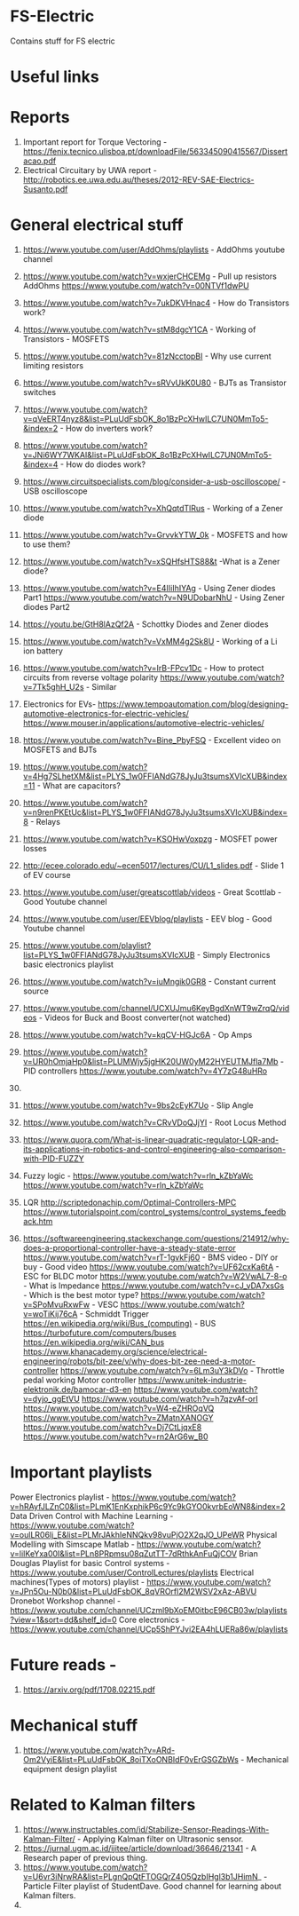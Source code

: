 # FS-Electric
Contains stuff for FS electric

# Useful links
# Reports 
1. Important report for Torque Vectoring - https://fenix.tecnico.ulisboa.pt/downloadFile/563345090415567/Dissertacao.pdf
2. Electrical Circuitary by UWA report - http://robotics.ee.uwa.edu.au/theses/2012-REV-SAE-Electrics-Susanto.pdf

# General electrical stuff
1. https://www.youtube.com/user/AddOhms/playlists - AddOhms youtube channel
2.  https://www.youtube.com/watch?v=wxjerCHCEMg - Pull up resistors AddOhms
    https://www.youtube.com/watch?v=00NTVf1dwPU
3. https://www.youtube.com/watch?v=7ukDKVHnac4 - How do Transistors work?
4. https://www.youtube.com/watch?v=stM8dgcY1CA - Working of Transistors - MOSFETS
5. https://www.youtube.com/watch?v=81zNcctopBI - Why use current limiting resistors
6. https://www.youtube.com/watch?v=sRVvUkK0U80 - BJTs as Transistor switches

8. https://www.youtube.com/watch?v=qVeERT4nyz8&list=PLuUdFsbOK_8o1BzPcXHwILC7UN0MmTo5-&index=2 - How do inverters work?
9. https://www.youtube.com/watch?v=JNi6WY7WKAI&list=PLuUdFsbOK_8o1BzPcXHwILC7UN0MmTo5-&index=4 - How do diodes work?
10. https://www.circuitspecialists.com/blog/consider-a-usb-oscilloscope/ - USB oscilloscope
11. https://www.youtube.com/watch?v=XhQqtdTlRus - Working of a Zener diode
12. https://www.youtube.com/watch?v=GrvvkYTW_0k - MOSFETS and how to use them?
13. https://www.youtube.com/watch?v=xSQHfsHTS88&t -What is a Zener diode?
14. https://www.youtube.com/watch?v=E4IIiIhIYAg - Using Zener diodes Part1
    https://www.youtube.com/watch?v=N9UDobarNhU - Using Zener diodes Part2
15. https://youtu.be/GtH8lAzQf2A - Schottky Diodes and Zener diodes
16. https://www.youtube.com/watch?v=VxMM4g2Sk8U - Working of a Li ion battery
17. https://www.youtube.com/watch?v=IrB-FPcv1Dc - How to protect circuits from reverse voltage polarity
    https://www.youtube.com/watch?v=7Tk5ghH_U2s - Similar
18. Electronics for EVs- https://www.tempoautomation.com/blog/designing-automotive-electronics-for-electric-vehicles/
                        https://www.mouser.in/applications/automotive-electric-vehicles/
19. https://www.youtube.com/watch?v=Bine_PbyFSQ - Excellent video on MOSFETS and BJTs
20. https://www.youtube.com/watch?v=4Hg7SLhetXM&list=PLYS_1w0FFIANdG78JyJu3tsumsXVIcXUB&index=11 - What are capacitors?
21. https://www.youtube.com/watch?v=n9renPKEtUc&list=PLYS_1w0FFIANdG78JyJu3tsumsXVIcXUB&index=8 - Relays
22. https://www.youtube.com/watch?v=KSOHwVoxpzg - MOSFET power losses
23. http://ecee.colorado.edu/~ecen5017/lectures/CU/L1_slides.pdf - Slide 1 of EV course
24. https://www.youtube.com/user/greatscottlab/videos - Great Scottlab - Good Youtube channel
25. https://www.youtube.com/user/EEVblog/playlists - EEV blog - Good Youtube channel
26. https://www.youtube.com/playlist?list=PLYS_1w0FFIANdG78JyJu3tsumsXVIcXUB - Simply Electronics basic electronics playlist
27. https://www.youtube.com/watch?v=iuMngik0GR8 - Constant current source
28. https://www.youtube.com/channel/UCXUJmu6KeyBgdXnWT9wZrqQ/videos - Videos for Buck and Boost converter(not watched)
29. https://www.youtube.com/watch?v=kqCV-HGJc6A - Op Amps
30. https://www.youtube.com/watch?v=UR0hOmjaHp0&list=PLUMWjy5jgHK20UW0yM22HYEUTMJfla7Mb - PID controllers
    https://www.youtube.com/watch?v=4Y7zG48uHRo
 31. 
 32. https://www.youtube.com/watch?v=9bs2cEyK7Uo - Slip Angle
 33. https://www.youtube.com/watch?v=CRvVDoQJjYI - Root Locus Method
 34. https://www.quora.com/What-is-linear-quadratic-regulator-LQR-and-its-applications-in-robotics-and-control-engineering-also-comparison-with-PID-FUZZY 
 35. Fuzzy logic - https://www.youtube.com/watch?v=rln_kZbYaWc
                      https://www.youtube.com/watch?v=rln_kZbYaWc
            
 36. LQR                     http://scriptedonachip.com/Optimal-Controllers-MPC
                      https://www.tutorialspoint.com/control_systems/control_systems_feedback.htm
 37. https://softwareengineering.stackexchange.com/questions/214912/why-does-a-proportional-controller-have-a-steady-state-error
https://www.youtube.com/watch?v=rT-1gvkFj60 - BMS video - DIY or buy - Good video
https://www.youtube.com/watch?v=UF62cxKa6tA - ESC for BLDC motor
https://www.youtube.com/watch?v=W2VwAL7-8-o - What is Impedance
https://www.youtube.com/watch?v=cJ_vDA7xsGs - Which is the best motor type?
https://www.youtube.com/watch?v=SPoMvuRxwFw - VESC
https://www.youtube.com/watch?v=woTiKij76cA - Schmiddt Trigger
https://en.wikipedia.org/wiki/Bus_(computing) - BUS
https://turbofuture.com/computers/buses
https://en.wikipedia.org/wiki/CAN_bus
https://www.khanacademy.org/science/electrical-engineering/robots/bit-zee/v/why-does-bit-zee-need-a-motor-controller
https://www.youtube.com/watch?v=6Lm3uY3kDVo - Throttle pedal working
Motor controller 
https://www.unitek-industrie-elektronik.de/bamocar-d3-en
https://www.youtube.com/watch?v=dyjo_ggEtVU
https://www.youtube.com/watch?v=h7qzvAf-orI
https://www.youtube.com/watch?v=W4-eZHROqVQ
https://www.youtube.com/watch?v=ZMatnXANOGY
https://www.youtube.com/watch?v=Dj7CtLjqxE8
https://www.youtube.com/watch?v=rn2ArG6w_B0

# Important playlists
Power Electronics playlist - https://www.youtube.com/watch?v=hRAyfJLZnC0&list=PLmK1EnKxphikP6c9Yc9kGYO0kvrbEoWN8&index=2 
Data Driven Control with Machine Learning - https://www.youtube.com/watch?v=oulLR06lj_E&list=PLMrJAkhIeNNQkv98vuPjO2X2qJO_UPeWR
Physical Modelling with Simscape Matlab - https://www.youtube.com/watch?v=liIKeYxa00I&list=PLn8PRpmsu08qZutTT-7dRthkAnFuQjCOV
Brian Douglas Playlist for basic Control systems - https://www.youtube.com/user/ControlLectures/playlists
Electrical machines(Types of motors) playlist - https://www.youtube.com/watch?v=JPn5Ou-N0b0&list=PLuUdFsbOK_8qVROrfl2M2WSV2xAz-ABVU
Dronebot Workshop channel - https://www.youtube.com/channel/UCzml9bXoEM0itbcE96CB03w/playlists?view=1&sort=dd&shelf_id=0
Core electronics - https://www.youtube.com/channel/UCp5ShPYJvi2EA4hLUERa86w/playlists

# Future reads -
1. https://arxiv.org/pdf/1708.02215.pdf
# Mechanical stuff
1. https://www.youtube.com/watch?v=ARd-Om2VyiE&list=PLuUdFsbOK_8oiTXoONBIdF0vErGSGZbWs - Mechanical equipment design playlist


# Related to Kalman filters
1. https://www.instructables.com/id/Stabilize-Sensor-Readings-With-Kalman-Filter/ - Applying Kalman filter on Ultrasonic sensor.
2. https://jurnal.ugm.ac.id/ijitee/article/download/36646/21341 - A Research paper of previous thing.
3.  https://www.youtube.com/watch?v=U6vr3iNrwRA&list=PLgnQpQtFTOGQrZ4O5QzbIHgl3b1JHimN_ - Particle Filter playlist of StudentDave. Good channel for learning about Kalman filters.
4. 

